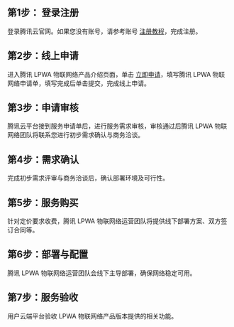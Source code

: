 ## 第1步： 登录注册
登录腾讯云官网。如果您没有账号，请参考账号 [注册教程](https://cloud.tencent.com/document/product/378/17985)，完成注册。

## 第2步：线上申请
进入腾讯 LPWA 物联网络产品介绍页面，单击 [立即申请](https://cloud.tencent.com/apply/p/h0ud3hfj3hr)，填写腾讯 LPWA 物联网络申请单，填写完成后单击提交，完成线上申请。

## 第3步：申请审核
腾讯云平台接到服务申请单后，进行服务需求审核，审核通过后腾讯 LPWA 物联网络团队将联系您进行初步需求确认与商务洽谈。

## 第4步：需求确认
完成初步需求评审与商务洽谈后，确认部署环境及可行性。

## 第5步：服务购买
针对定价要求收费，腾讯 LPWA 物联网络运营团队将提供线下部署方案、双方签订合同等。

## 第6步：部署与配置
腾讯 LPWA 物联网络运营团队会线下主导部署，确保网络稳定可用。

## 第7步：服务验收
用户云端平台验收 LPWA 物联网络产品版本提供的相关功能。
